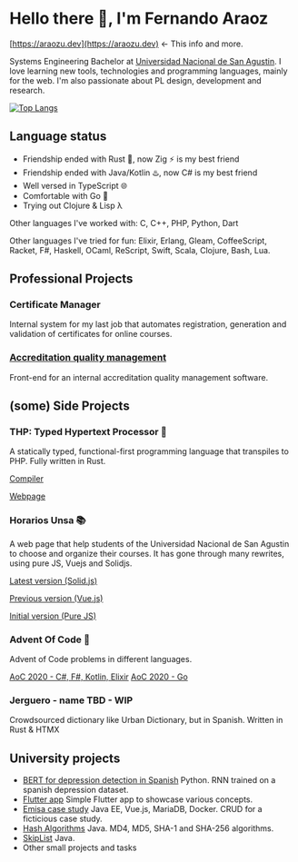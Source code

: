 # Hello there 👋, I'm Fernando Araoz

[https://araozu.dev](https://araozu.dev) <- This info and more.

Systems Engineering Bachelor at [Universidad Nacional de San Agustin](https://www.unsa.edu.pe/en/).
I love learning new tools, technologies and programming languages, mainly for the web. I'm also passionate about PL design, development and research.

[![Top Langs](https://github-readme-stats.vercel.app/api/top-langs/?username=Araozu&exclude_repo=FinalIDSE&hide=javascript,c%23)](https://github.com/anuraghazra/github-readme-stats)

## Language status

- Friendship ended with Rust 🦀, now Zig ⚡ is my best friend
- Friendship ended with Java/Kotlin ♨️, now C# is my best friend
- Well versed in TypeScript 🌐
- Comfortable with Go 📨
- Trying out Clojure & Lisp λ

Other languages I've worked with: C, C++, PHP, Python, Dart

Other languages I've tried for fun: Elixir, Erlang, Gleam, CoffeeScript, Racket,
F#, Haskell, OCaml, ReScript, Swift, Scala, Clojure, Bash, Lua.


## Professional Projects

### Certificate Manager

Internal system for my last job that automates registration, generation and validation of
certificates for online courses.

### [Accreditation quality management](https://github.com/Araozu/fac-psicologia-mirror)

Front-end for an internal accreditation quality management software.


## (some) Side Projects

### THP: Typed Hypertext Processor 🧠

A statically typed, functional-first programming language that transpiles to PHP.
Fully written in Rust.

[Compiler](https://github.com/Araozu/thp-lang)

[Webpage](https://thp.araozu.dev)


### Horarios Unsa 📚

A web page that help students of the Universidad Nacional de San Agustin to choose and organize
their courses. It has gone through many rewrites, using pure JS, Vuejs and Solidjs.

[Latest version (Solid.js)](https://horarios-v3.araozu.dev)

[Previous version (Vue.js)](https://horarios-v2.araozu.dev)

[Initial version (Pure JS)](https://horarios-v1.araozu.dev)


### Advent Of Code 🎯

Advent of Code problems in different languages.

[AoC 2020 - C#, F#, Kotlin, Elixir](https://github.com/Araozu/AdventOfCode2020)
[AoC 2020 - Go](https://git.araozu.dev/fernando/advent-20)


### Jerguero - name TBD - WIP

Crowdsourced dictionary like Urban Dictionary, but in Spanish. Written in Rust & HTMX


## University projects

- [BERT for depression detection in Spanish](https://github.com/Araozu/tesis-pipeline) Python. RNN trained on a spanish depression dataset.
- [Flutter app](https://github.com/Araozu/ProyectoPE) Simple Flutter app to showcase various concepts.
- [Emisa case study](https://github.com/Araozu/emisa) Java EE, Vue.js, MariaDB, Docker. CRUD for a ficticious case study.
- [Hash Algorithms](https://github.com/Araozu/HashAlgorithms) Java. MD4, MD5, SHA-1 and SHA-256 algorithms.
- [SkipList](https://github.com/Araozu/SkipList) Java.
- Other small projects and tasks

